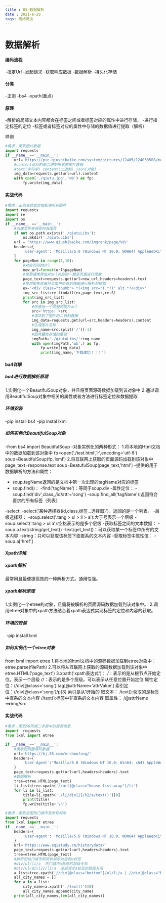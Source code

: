 ```yaml
---
title : 05-数据解析
date : 2021-6-20
tags: 网络爬虫
---
```




# 数据解析



#### 编码流程

-指定Url
-发起请求
-获取响应数据
-数据解析
-持久化存储



#### 分类

-正则
-bs4
-xpath(重点)



#### 原理

-解析的局部文本内容都会在标签之间或者标签对应的属性中进行存储。
-进行指定标签的定位
-标签或者标签对应的属性中存储的数据值进行提取（解析）

样例

```python
#需求：爬取图片数据
import requests
if __name__=='__main__':
    url='https://pic.qiushibaike.com/system/pictures/12405/124053508/medium/0Y1VC3QIIZDN8W32.jpg'
    #content返回的是二进制形式的图片数据
    #text(字符串) content(二进制) json(对象)
    img_data=requests.get(url=url).content
    with open('./qiutu.jpg','wb') as fp:
        fp.write(img_data)
```



#### 实战代码

```python
#需求：正则表达式爬取板块所有图片
import requests
import re
import os
if __name__ =='__main__':
    #创建文件夹保存所有图片
    if not os.path.exists('./qiutuLibs'):
        os.mkdir('./qiutuLibs')
    url = 'https://www.qiushibaike.com/imgrank/page/%d/'
    headers={
        'user-agent': 'Mozilla/5.0 (Windows NT 10.0; WOW64) AppleWebKit/537.36 (KHTML, like Gecko) Chrome/70.0.3538.25 Safari/537.36 Core/1.70.3861.400 QQBrowser/10.7.4313.400'
    }
    for pageNum in range(1,10):
        #对应页码的Url
        new_url=format(url%pageNum)
        #使用通用爬虫对url对应的一整张页面进行爬取
        page_text=requests.get(url=new_url,headers=headers).text
        #使用聚焦爬虫将页面中所有的糗图进行解析和提取
        ex='<div class="thumb">.*?<img src="(.*?)" alt.*?</div>'
        img_src_list=re.findall(ex,page_text,re.S)
        print(img_src_list)
        for src in img_src_list:
            #拼接出一个完整的图片url
            src='https:'+src
            #请求到了图片的二进制数据
            img_data=requests.get(url=src,headers=headers).content
            #生成图片名称
            img_name=src.split('/')[-1]
            #图片最终存储的路径
            imgPath='./qiutuLibs/'+img_name
            with open(imgPath,'wb',) as fp:
                fp.write(img_data)
                print(img_name,'下载成功！！！')
```



#### ba4详解

##### ba4进行数据解析原理

1.实例化一个BeautifulSoup对象，并且将页面源码数据加载到该对象中
2.通过调用BeautifulSoup对象中相关的属性或者方法进行标签定位和数据提取



##### 环境安装

-pip install bs4
-pip instal lxml



##### 如何实例化BeautifulSoup对象

-from bs4 import BeautifulSoup
-对象实例化的两种形式：
  1.将本地的Html文档中的数据加载到该对象中
    fp=open('./test.html','r',encoding='utf-8')
    soup=BeautifulSoup(fp,'lxml')
  2.将互联网上获取的页面源码加载到该对象中
    page_text=response.text
    soup=BeatufulSoup(page_text,'html')
-提供的用于数据解析的方法和属性：

  - soup.tagName返回的是文档中第一次出现的tagName对应的标签
  - soup.find()：
      -find('tagName')：等同于soup.div
      -属性定位：
          -soup.find('div',class_/id/attr='song')
    -soup.find_all('tagName'):返回符合要求的所有标签（列表）

-select:
	-select('某种选择器(id,class,标签...选择器)')，返回的是一个列表。
	-层级选择器：
		-soup.select('.tang > ul > li > a'):大于号表示一个层级
		-soup.select('.tang > ul a'):空格表示的是多个层级
-获取标签之间的文本数据：
	-soup.a.text/string/get_text()
	-text/get_text()：可以获取某一个标签中所有的文本内容
	-string：只可以获取该标签下面直系的文本内容
-获取标签中属性值：
	-soup.a['href']



#### Xpath详解

##### xpath解析

最常用且最便捷高效的一种解析方式。通用性强。

##### xpath解析原理

1.实例化一个etree的对象，且需将被解析的页面源码数据加载到该对象中。
2.调用etree对象中的xpath方法结合着xpath表达式实现标签的定位和内容的获取。

##### 环境的安装

​	-pip install lxml

##### 如何实例化一个etree对象

from lxml import etree
1.将本地的html文档中的源码数据加载到etree对象中：
etree.parse(filePath)
2.可以将从互联网上获取的源码数据加载到该对象中
etree.HTML('page_text')
3.xpath('xpath表达式')：
/：表示的是从根节点开始定位。表示一个层级
//：表示的是多个层级。可以表示从任意位置开始定位
属性定位：//div[@class='song'] tag[@attrName='attrValue']
索引定位：//div[@class='song']/p[3] 索引是从1开始的
取文本：
/text():获取的是标签中直系的文本内容
//text():标签中非直系的文本内容
取属性：
/@attrName  ==>img/src



#### 实战代码

```python
#需求：爬取58同城二手房中的房源信息
import  requests
from lxml import etree

if __name__=='__main__':
    #爬取到页面源码数据
    url='https://bj.58.com/ershoufang/'
    headers={
        'User-Agent':'Mozilla/5.0 (Windows NT 10.0; Win64; x64) AppleWebKit/537.36 (KHTML, like Gecko) Chrome/88.0.4324.146 Safari/537.36'
    }
    page_text=requests.get(url=url,headers=headers).text
    #数据解析
    tree=etree.HTML(page_text)
    li_list=tree.xpath('//url[@class="house-list-wrap"]/li')
    for li in li_list:
        title=li.xpath('./li/div[2]/h2/a/text()')[0]
        print(title)
        fp.write(title+'\n')
```



```python
#需求：爬取全国热门城市及所有城市
import requests
from lxml import etree
if __name__=='__main__':
    headers={
        'user-agent': 'Mozilla/5.0 (Windows NT 10.0; WOW64) AppleWebKit/537.36 (KHTML, like Gecko) Chrome/70.0.3538.25 Safari/537.36 Core/1.70.3861.400 QQBrowser/10.7.4313.400'
    }
    url='https://www.aqistudy.cn/historydata/'
    page_text=requests.get(url=url,headers=headers).text
    tree=etree.HTML(page_text)
    #解析到热门城市和所有城市对应的a标签
    #div/ul/li/a  热门城市a标签的层级关系
    #div/ul/div[2]/li/a  全部城市a标签的层级关系
    a_list=tree.xpath('//div[@class="bottom"]/ul/li/a | //div[@class="bottom"]/ul/div[2]/li/a ')
    all_city_names = []
    for a in a_list:
        city_name=a.xpath('./text()')[0]
        all_city_names.append(city_name)
    print(all_city_names,len(all_city_names))
```

